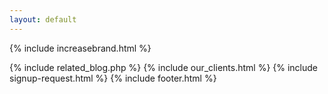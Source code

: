```yaml
---
layout: default
---
```


<div class="clearfix"></div>

<section id="Product-positioning" class="content-section section-gray" >

{% include increasebrand.html %}
   
</section>

<div class="clearfix"></div>

{% include related_blog.php %} 
{% include our_clients.html %} 
{% include signup-request.html %}
{% include footer.html %}
